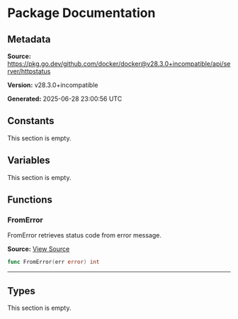 # Package Documentation

## Metadata

**Source:** https://pkg.go.dev/github.com/docker/docker@v28.3.0+incompatible/api/server/httpstatus

**Version:** v28.3.0+incompatible

**Generated:** 2025-06-28 23:00:56 UTC

## Constants

This section is empty.

## Variables

This section is empty.

## Functions

### FromError

FromError retrieves status code from error message.

**Source:** [View Source](https://github.com/docker/docker/blob/v28.3.0/api/server/httpstatus/status.go#L16)  

```go
func FromError(err error) int
```

---

## Types

This section is empty.

